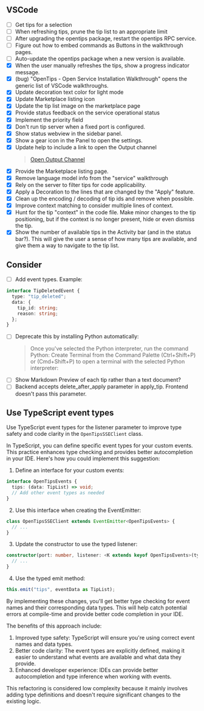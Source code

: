 ## VSCode

- [ ] Get tips for a selection
- [ ] When refreshing tips, prune the tip list to an appropriate limit
- [ ] After upgrading the opentips package, restart the opentips RPC service.
- [ ] Figure out how to embed commands as Buttons in the walkthrough pages.
- [ ] Auto-update the opentips package when a new version is available.
- [x] When the user manually refreshes the tips, show a progress indicator message.
- [x] (bug) "OpenTips - Open Service Installation Walkthrough" opens the generic list of VSCode walkthroughs.
- [x] Update decoration text color for light mode
- [x] Update Marketplace listing icon
- [x] Update the tip list image on the marketplace page
- [x] Provide status feedback on the service operational status
- [x] Implement the priority field
- [x] Don't run tip server when a fixed port is configured.
- [x] Show status webview in the sidebar panel.
- [x] Show a gear icon in the Panel to open the settings.
- [x] Update help to include a link to open the Output channel
  > [Open Output Channel](command:workbench.action.output.toggleOutput)
- [x] Provide the Marketplace listing page.
- [x] Remove language model info from the "service" walkthrough
- [x] Rely on the server to filter tips for code applicability.
- [x] Apply a Decoration to the lines that are changed by the "Apply" feature.
- [x] Clean up the encoding / decoding of tip ids and remove when possible.
- [x] Improve context matching to consider multiple lines of context.
- [x] Hunt for the tip "context" in the code file. Make minor changes to the tip positioning, but if the context is no longer
      present, hide or even dismiss the tip.
- [x] Show the number of available tips in the Activity bar (and in the status bar?). This will give the user a sense of how many
      tips are available, and give them a way to navigate to the tip list.

## Consider

- [ ] Add event types. Example:

```typescript
interface TipDeletedEvent {
  type: "tip_deleted";
  data: {
    tip_id: string;
    reason: string;
  };
}
```

- [ ] Deprecate this by installing Python automatically:
  > Once you've selected the Python interpreter, run the command Python: Create Terminal from the Command Palette (Ctrl+Shift+P) or (Cmd+Shift+P) to open a terminal with the selected Python interpreter:
- [ ] Show Markdown Preview of each tip rather than a text document?
- [ ] Backend accepts delete_after_apply parameter in apply_tip. Frontend doesn't pass this parameter.

## Use TypeScript event types

Use TypeScript event types for the listener parameter to improve type safety and code clarity in the `OpenTipsSSEClient` class.

In TypeScript, you can define specific event types for your custom events. This practice enhances type checking and provides better autocompletion in your IDE. Here's how you could implement this suggestion:

1. Define an interface for your custom events:

```typescript
interface OpenTipsEvents {
  tips: (data: TipList) => void;
  // Add other event types as needed
}
```

2. Use this interface when creating the EventEmitter:

```typescript
class OpenTipsSSEClient extends EventEmitter<OpenTipsEvents> {
  // ...
}
```

3. Update the constructor to use the typed listener:

```typescript
constructor(port: number, listener: <K extends keyof OpenTipsEvents>(type: K, data: Parameters<OpenTipsEvents[K]>[0]) => void) {
  // ...
}
```

4. Use the typed emit method:

```typescript
this.emit("tips", eventData as TipList);
```

By implementing these changes, you'll get better type checking for event names and their corresponding data types. This will help catch potential errors at compile-time and provide better code completion in your IDE.

The benefits of this approach include:

1. Improved type safety: TypeScript will ensure you're using correct event names and data types.
2. Better code clarity: The event types are explicitly defined, making it easier to understand what events are available and what data they provide.
3. Enhanced developer experience: IDEs can provide better autocompletion and type inference when working with events.

This refactoring is considered low complexity because it mainly involves adding type definitions and doesn't require significant changes to the existing logic.
